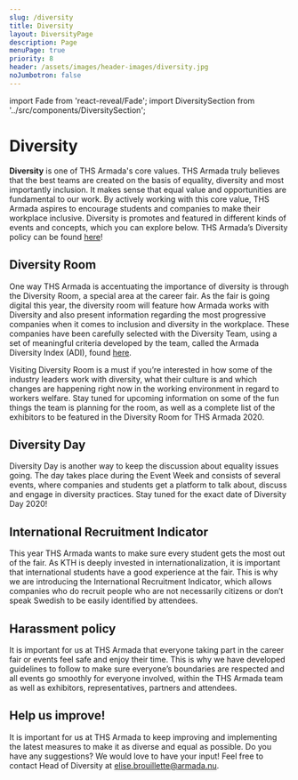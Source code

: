 ```yaml
---
slug: /diversity
title: Diversity
layout: DiversityPage
description: Page
menuPage: true
priority: 8
header: /assets/images/header-images/diversity.jpg
noJumbotron: false
---
```


import Fade from 'react-reveal/Fade';
import DiversitySection from '../src/components/DiversitySection';

<div className='diversitypage-container'>

# Diversity

<p><b id="diversity-color">Diversity</b> is one of THS Armada's core values. THS Armada truly believes that the best teams are created on the basis of equality, diversity and most importantly inclusion. It makes sense that equal value and opportunities are fundamental to our work. By actively working with this core value, THS Armada aspires to encourage students and companies to make their workplace inclusive. Diversity is promotes and featured in different kinds of events and concepts, which you can explore below. THS Armada’s Diversity policy can be found <a href="/assets/Diversity_policy_.pdf">here</a>!</p>

   <DiversitySection left>

   ## **Diversity Room**

   One way THS Armada is accentuating the importance of diversity is through the Diversity Room, a special area at the career fair. As the fair is going digital this year, the diversity room will feature how Armada works with Diversity and also present information regarding the most progressive companies when it comes to inclusion and diversity in the workplace. These companies have been carefully selected with the Diversity Team, using a set of meaningful criteria developed by the team, called the Armada Diversity Index (ADI), found [here](/assets/Focus_rooms_selection.pdf).

   Visiting Diversity Room is a must if you’re interested in how some of the industry leaders work with diversity, what their culture is and which changes are happening right now in the working environment in regard to workers welfare. Stay tuned for upcoming information on some of the fun things the team is planning for the room, as well as a complete list of the exhibitors to be featured in the Diversity Room for THS Armada 2020.

   </DiversitySection>

</div>
<div className='diversity-day'>
   <div className='diversitypage-container' style='padding-top: 0;'>

   <DiversitySection right>

   ## **Diversity Day**

   Diversity Day is another way to keep the discussion about equality issues going. The day takes place during the Event Week and consists of several events, where companies and students get a platform to talk about, discuss and engage in diversity practices. Stay tuned for the exact date of Diversity Day 2020!

   </DiversitySection>
   </div>
</div>

<div className='diversitypage-container'>

   <DiversitySection>

   ## International Recruitment Indicator

   This year THS Armada wants to make sure every student gets the most out of the fair. As KTH is deeply invested in internationalization, it is important that international students have a good experience at the fair. This is why we are introducing the International Recruitment Indicator, which allows companies who do recruit people who are not necessarily citizens or don’t speak Swedish to be easily identified by attendees.

   </DiversitySection>

   <DiversitySection right>

   ## Harassment policy

   It is important for us at THS Armada that everyone taking part in the career fair or events feel safe and enjoy their time. This is why we have developed guidelines to follow to make sure everyone’s boundaries are respected and all events go smoothly for everyone involved, within the THS Armada team as well as exhibitors, representatives, partners and attendees.

   </DiversitySection>

   <DiversitySection>

   ## Help us improve!

   It is important for us at THS Armada to keep improving and implementing the latest measures to make it as diverse and equal as possible. Do you have any suggestions? We would love to have your input! Feel free to contact Head of Diversity at [elise.brouillette@armada.nu](mailto:elise.brouillette@armada.nu).

   </DiversitySection>

</div>

